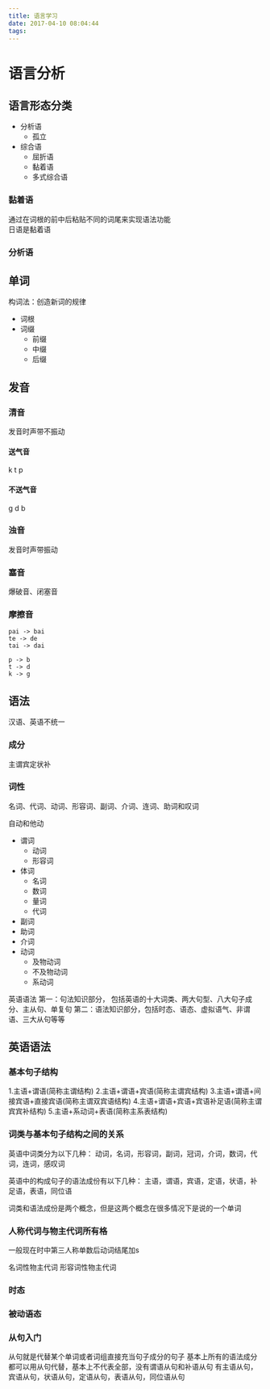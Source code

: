 ```yaml
---
title: 语言学习
date: 2017-04-10 08:04:44
tags:
---
```


# 语言分析

## 语言形态分类
- 分析语
  + 孤立
- 综合语
  + 屈折语
  + 黏着语
  + 多式综合语

### 黏着语
通过在词根的前中后粘贴不同的词尾来实现语法功能  
日语是黏着语

### 分析语

## 单词
构词法：创造新词的规律  

- 词根
- 词缀
  + 前缀
  + 中缀
  + 后缀

## 发音

### 清音
发音时声带不振动

#### 送气音
k t p

#### 不送气音
g d b

### 浊音
发音时声带振动

### 塞音
爆破音、闭塞音

### 摩擦音

```
pai -> bai
te -> de
tai -> dai

p -> b
t -> d
k -> g
```

## 语法
汉语、英语不统一  

### 成分
主谓宾定状补

### 词性
名词、代词、动词、形容词、副词、介词、连词、助词和叹词

自动和他动

- 谓词
  - 动词
  - 形容词
- 体词
  - 名词
  + 数词
  + 量词
  + 代词
- 副词
- 助词
- 介词
- 动词
  + 及物动词
  + 不及物动词
  + 系动词






英语语法
第一：句法知识部分， 包括英语的十大词类、两大句型、八大句子成分、主从句、单复句
第二：语法知识部分，包括时态、语态、虚拟语气、非谓语、三大从句等等


## 英语语法

### 基本句子结构
1.主语+谓语(简称主谓结构)
2.主语+谓语+宾语(简称主谓宾结构)
3.主语+谓语+间接宾语+直接宾语(简称主谓双宾语结构)
4.主语+谓语+宾语+宾语补足语(简称主谓宾宾补结构)
5.主语+系动词+表语(简称主系表结构)

### 词类与基本句子结构之间的关系
英语中词类分为以下几种：
动词，名词，形容词，副词，冠词，介词，数词，代词，连词，感叹词

英语中的构成句子的语法成份有以下几种：
主语，谓语，宾语，定语，状语，补足语，表语，同位语

词类和语法成份是两个概念，但是这两个概念在很多情况下是说的一个单词

### 人称代词与物主代词所有格
一般现在时中第三人称单数后动词结尾加s

名词性物主代词
形容词性物主代词

### 时态

### 被动语态

### 从句入门
从句就是代替某个单词或者词组直接充当句子成分的句子
基本上所有的语法成分都可以用从句代替，基本上不代表全部，没有谓语从句和补语从句
有主语从句，宾语从句，状语从句，定语从句，表语从句，同位语从句